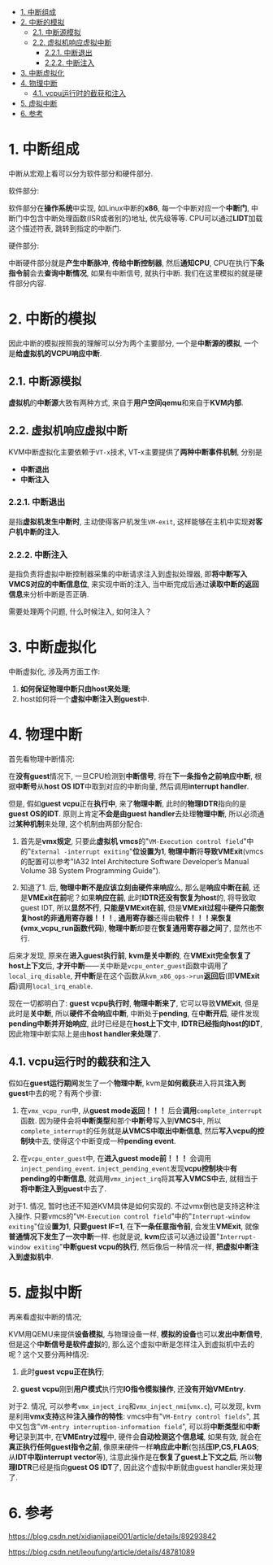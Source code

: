 <!-- @import "[TOC]" {cmd="toc" depthFrom=1 depthTo=6 orderedList=false} -->

<!-- code_chunk_output -->

- [1. 中断组成](#1-中断组成)
- [2. 中断的模拟](#2-中断的模拟)
  - [2.1. 中断源模拟](#21-中断源模拟)
  - [2.2. 虚拟机响应虚拟中断](#22-虚拟机响应虚拟中断)
    - [2.2.1. 中断退出](#221-中断退出)
    - [2.2.2. 中断注入](#222-中断注入)
- [3. 中断虚拟化](#3-中断虚拟化)
- [4. 物理中断](#4-物理中断)
  - [4.1. vcpu运行时的截获和注入](#41-vcpu运行时的截获和注入)
- [5. 虚拟中断](#5-虚拟中断)
- [6. 参考](#6-参考)

<!-- /code_chunk_output -->

# 1. 中断组成

中断从宏观上看可以分为软件部分和硬件部分.

软件部分:

软件部分在**操作系统**中实现, 如Linux中断的**x86**, 每一个中断对应一个**中断门**, 中断门中包含中断处理函数(ISR或者别的)地址, 优先级等等. CPU可以通过**LIDT**加载这个描述符表, 跳转到指定的中断门.

硬件部分:

中断硬件部分就是**产生中断脉冲**, **传给中断控制器**, 然后**通知CPU**, CPU在执行**下条指令前**会去**查询中断情况**, 如果有中断信号, 就执行中断. 我们在这里模拟的就是硬件部分内容.

# 2. 中断的模拟

因此中断的模拟按照我的理解可以分为两个主要部分, 一个是**中断源的模拟**, 一个是**给虚拟机的VCPU响应中断**.

## 2.1. 中断源模拟

**虚拟机**的**中断源**大致有两种方式, 来自于**用户空间qemu**和来自于**KVM内部**.

## 2.2. 虚拟机响应虚拟中断

KVM中断虚拟化主要依赖于`VT-x`技术, VT-x主要提供了**两种中断事件机制**, 分别是

- **中断退出**
- **中断注入**

### 2.2.1. 中断退出

是指**虚拟机发生中断时**, 主动使得客户机发生`VM-exit`, 这样能够在主机中实现**对客户机中断的注入**.

### 2.2.2. 中断注入

是指负责将虚拟中断控制器采集的中断请求注入到虚拟处理器, 即**将中断写入VMCS对应的中断信息位**, 来实现中断的注入, 当中断完成后通过**读取中断的返回信息**来分析中断是否正确.

需要处理两个问题, 什么时候注入, 如何注入？

# 3. 中断虚拟化

中断虚拟化, 涉及两方面工作:

1. **如何保证物理中断只由host来处理**;
2. host如何将一个**虚拟中断注入到guest**中.

# 4. 物理中断

首先看物理中断情况:

在**没有guest**情况下, 一旦CPU检测到**中断信号**, 将在**下一条指令之前响应中断**, 根据**中断号**从**host OS IDT**中取到对应的中断向量, 然后调用**interrupt handler**.

但是, 假如**guest vcpu**正在**执行中**, 来了**物理中断**, 此时的**物理IDTR**指向的是**guest OS的IDT**. 原则上肯定**不会是由guest handler**去处理**物理中断**, 所以必须通过**某种机制**来处理, 这个机制由两部分配合:

1. 首先是**vmx规定**, 只要此**虚拟机 vmcs**的"`VM-Execution control field`"中的"`External -interrupt exiting`"**位设置为1**, **物理中断**将**导致VMExit**(vmcs的配置可以参考"IA32 Intel Architecture Software Developer’s Manual Volume 3B System Programming Guide").

2. 知道了1. 后, **物理中断不是应该立刻由硬件来响应**么, 那么是**响应中断在前**, 还是**VMExit在前**呢？如果**响应在前**, 此时**IDTR还没有恢复为host**的, 将导致取guest IDT, 所以**显然不行**, **只能是VMExit在前**, 但是**VMExit过程**中**硬件只能恢复host的非通用寄存器！！！**, **通用寄存器**还得由**软件！！！来恢复(vmx_vcpu_run函数代码**), **物理中断**却要在**恢复通用寄存器之间**了, 显然也不行.

后来才发现, 原来在**进入guest执行前**, **kvm是关中断的**, 在**VMExit完全恢复了host上下文**后, **才开中断**——关中断是`vcpu_enter_guest`函数中调用了`local_irq_disable`, **开中断**是在这个函数从`kvm_x86_ops->run`**返回后**(即**VMExit后**)调用`local_irq_enable`.

现在一切都明白了: **guest vcpu执行时**, **物理中断来了**, 它可以导致**VMExit**, 但是此时是**关中断**, 所以**硬件不会响应中断**, 中断处于**pending**, 在**中断开后**, 硬件发现**pending中断并开始响应**, 此时已经是在**host上下文**中, **IDTR已经指向host的IDT**, 因此物理中断实际上是由**host handler来处理**了.

## 4.1. vcpu运行时的截获和注入

假如在**guest运行期间**发生了一个**物理中断**, kvm是**如何截获**进入将其**注入到guest**中去的呢？有两个步骤:

1. 在`vmx_vcpu_run`中, 从**guest mode返回！！！** 后会**调用**`complete_interrupt`函数. 因为硬件会将**中断类型**和那个**中断号**写入到**VMCS**中, 所以`complete_interrupt`的任务就是**从VMCS中取出中断信息**, 然后**写入vcpu的控制块**中去, 使得这个中断变成一种**pending event**.

2. 在`vcpu_enter_guest`中, 在**进入guest mode前！！！** 会调用`inject_pending_event`. `inject_pending_event`发现**vcpu控制块**中**有pending的中断信息**, 就调用`vmx_inject_irq`将其**写入VMCS中**去, 就相当于**将中断注入到guest**中去了.

对于1. 情况, 暂时也还不知道KVM具体是如何实现的. 不过vmx倒也是支持这种注入操作. 只要vmcs的"`VM-Execution control field`"中的"`Interrupt-window exiting`"位设**置为1**, **只要guest IF=1**, 在**下一条任意指令前**, 会发生**VMExit**, 就像**普通情况下发生了一次中断**一样. 也就是说, **kvm**应该可以通过设置"`Interrupt-window exiting`"**中断guest vcpu的执行**, 然后像后一种情况一样, **把虚拟中断注入到虚拟机中**.

# 5. 虚拟中断

再来看虚拟中断的情况;

KVM用QEMU来提供**设备模拟**, 与物理设备一样, **模拟的设备**也可以**发出中断信号**, 但是这个**中断信号是软件虚拟**的, 那么这个虚拟中断是怎样注入到虚拟机中去的呢？这个又要分两种情况:

1. 此时**guest vcpu正在执行**;

2. **guest vcpu**刚到**用户模式**执行完**IO指令模拟操作**, 还**没有开始VMEntry**.

对于2. 情况, 可以参考`vmx_inject_irq`和`vmx_inject_nmi`(`vmx.c`), 可以发现, kvm是利用**vmx支持**这种**注入操作的特性**: vmcs中有"`VM-Entry control fields`", 其中又包含"`VM-entry interruption-information field`", 可以将**中断类型**和**中断号**记录到其中, 在**VMEntry过程**中, 硬件会**自动检测这个信息域**, 如果有效, 就会在**真正执行任何guest指令之前**, 像原来硬件一样**响应此中断**(包括**压IP,CS,FLAGS**; 从**IDT中取interrupt vector**等), 注意此操作是在**恢复了guest上下文之后**, 所以**物理IDTR**已经是指向**guest OS IDT**了, 因此这个虚拟中断就由guest handler来处理了.

# 6. 参考

https://blog.csdn.net/xidianjiapei001/article/details/89293842

https://blog.csdn.net/leoufung/article/details/48781089
